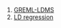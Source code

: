 
1. [GREML-LDMS](http://www.nature.com/ng/journal/v47/n10/full/ng.3390.html)
2. [LD regression](http://www.nature.com/ng/journal/v47/n3/abs/ng.3211.html)
